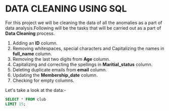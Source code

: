# DATA CLEANING USING SQL

For this project we will be cleaning the data of all the anomalies as a part of data analysis.Following will be the tasks that will be carried out as a part of **Data Cleaning** process.

1. Adding an **ID** column.
2. Removing whitespaces, special characters and Capitalizing the names in **full_name** column.
3. Removing the last two digits from **Age** column.
4. Capitalizing and correcting the spellings in **Maritial_status** column.
5. Deleting duplicate emails from **email** column.
6. Updating the **Membership_date** column.
7. Checking for empty columns.

Let's take a look at the data:-

 ```sql
 SELECT * FROM club 
 LIMIT 15;
```
